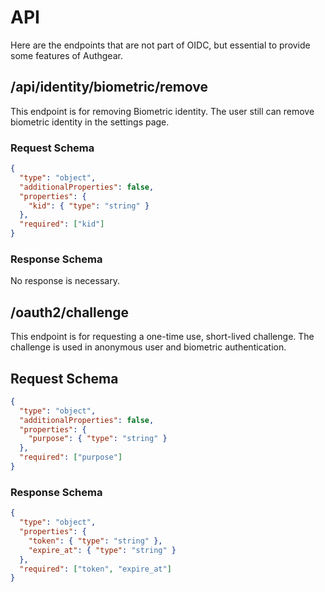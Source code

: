 # API

Here are the endpoints that are not part of OIDC, but essential to provide some features of Authgear.

## /api/identity/biometric/remove

This endpoint is for removing Biometric identity.
The user still can remove biometric identity in the settings page.

### Request Schema

```json
{
  "type": "object",
  "additionalProperties": false,
  "properties": {
    "kid": { "type": "string" }
  },
  "required": ["kid"]
}
```

### Response Schema

No response is necessary.

## /oauth2/challenge

This endpoint is for requesting a one-time use, short-lived challenge.
The challenge is used in anonymous user and biometric authentication.

## Request Schema

```json
{
  "type": "object",
  "additionalProperties": false,
  "properties": {
    "purpose": { "type": "string" }
  },
  "required": ["purpose"]
}
```

### Response Schema

```json
{
  "type": "object",
  "properties": {
    "token": { "type": "string" },
    "expire_at": { "type": "string" }
  },
  "required": ["token", "expire_at"]
}
```
